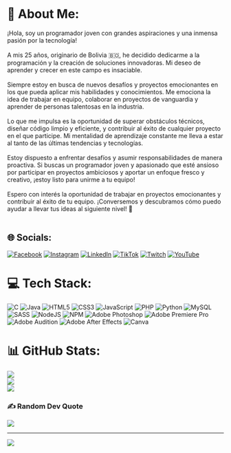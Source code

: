# 💫 About Me:
 ¡Hola, soy un programador joven con grandes aspiraciones y una inmensa pasión por la tecnología! <br><br>A mis 25 años, originario de Bolivia 🇧🇴, he decidido dedicarme a la programación y la creación de soluciones innovadoras. Mi deseo de aprender y crecer en este campo es insaciable.<br><br>Siempre estoy en busca de nuevos desafíos y proyectos emocionantes en los que pueda aplicar mis habilidades y conocimientos. Me emociona la idea de trabajar en equipo, colaborar en proyectos de vanguardia y aprender de personas talentosas en la industria.<br><br>Lo que me impulsa es la oportunidad de superar obstáculos técnicos, diseñar código limpio y eficiente, y contribuir al éxito de cualquier proyecto en el que participe. Mi mentalidad de aprendizaje constante me lleva a estar al tanto de las últimas tendencias y tecnologías.<br><br>Estoy dispuesto a enfrentar desafíos y asumir responsabilidades de manera proactiva. Si buscas un programador joven y apasionado que esté ansioso por participar en proyectos ambiciosos y aportar un enfoque fresco y creativo, ¡estoy listo para unirme a tu equipo!<br><br>Espero con interés la oportunidad de trabajar en proyectos emocionantes y contribuir al éxito de tu equipo. ¡Conversemos y descubramos cómo puedo ayudar a llevar tus ideas al siguiente nivel! 📩<br><br>


## 🌐 Socials:
[![Facebook](https://img.shields.io/badge/Facebook-%231877F2.svg?logo=Facebook&logoColor=white)](https://facebook.com/https://www.facebook.com/profile.php?id=100073383412714&mibextid=b06tZ0) [![Instagram](https://img.shields.io/badge/Instagram-%23E4405F.svg?logo=Instagram&logoColor=white)](https://instagram.com/www.instagram.com/arieljin4322023) [![LinkedIn](https://img.shields.io/badge/LinkedIn-%230077B5.svg?logo=linkedin&logoColor=white)](https://linkedin.com/in/linkedin.com/in/alexis-sch-aa2550239) [![TikTok](https://img.shields.io/badge/TikTok-%23000000.svg?logo=TikTok&logoColor=white)](https://tiktok.com/@www.tiktok.com/@alexissch15) [![Twitch](https://img.shields.io/badge/Twitch-%239146FF.svg?logo=Twitch&logoColor=white)](https://twitch.tv/www.twitch.com/alexisjugando) [![YouTube](https://img.shields.io/badge/YouTube-%23FF0000.svg?logo=YouTube&logoColor=white)](https://youtube.com/@https:/www.youtube.com/@AlexisSch730) 

# 💻 Tech Stack:
![C](https://img.shields.io/badge/c-%2300599C.svg?style=for-the-badge&logo=c&logoColor=white) ![Java](https://img.shields.io/badge/java-%23ED8B00.svg?style=for-the-badge&logo=java&logoColor=white) ![HTML5](https://img.shields.io/badge/html5-%23E34F26.svg?style=for-the-badge&logo=html5&logoColor=white) ![CSS3](https://img.shields.io/badge/css3-%231572B6.svg?style=for-the-badge&logo=css3&logoColor=white) ![JavaScript](https://img.shields.io/badge/javascript-%23323330.svg?style=for-the-badge&logo=javascript&logoColor=%23F7DF1E) ![PHP](https://img.shields.io/badge/php-%23777BB4.svg?style=for-the-badge&logo=php&logoColor=white) ![Python](https://img.shields.io/badge/python-3670A0?style=for-the-badge&logo=python&logoColor=ffdd54) ![MySQL](https://img.shields.io/badge/mysql-%2300f.svg?style=for-the-badge&logo=mysql&logoColor=white) ![SASS](https://img.shields.io/badge/SASS-hotpink.svg?style=for-the-badge&logo=SASS&logoColor=white) ![NodeJS](https://img.shields.io/badge/node.js-6DA55F?style=for-the-badge&logo=node.js&logoColor=white) ![NPM](https://img.shields.io/badge/NPM-%23000000.svg?style=for-the-badge&logo=npm&logoColor=white) ![Adobe Photoshop](https://img.shields.io/badge/adobephotoshop-%2331A8FF.svg?style=for-the-badge&logo=adobephotoshop&logoColor=white) ![Adobe Premiere Pro](https://img.shields.io/badge/Adobe%20Premiere%20Pro-9999FF.svg?style=for-the-badge&logo=Adobe%20Premiere%20Pro&logoColor=white) ![Adobe Audition](https://img.shields.io/badge/Adobe%20Audition-9999FF.svg?style=for-the-badge&logo=Adobe%20Audition&logoColor=white) ![Adobe After Effects](https://img.shields.io/badge/Adobe%20After%20Effects-9999FF.svg?style=for-the-badge&logo=Adobe%20After%20Effects&logoColor=white) ![Canva](https://img.shields.io/badge/Canva-%2300C4CC.svg?style=for-the-badge&logo=Canva&logoColor=white)
# 📊 GitHub Stats:
![](https://github-readme-stats.vercel.app/api?username=Alexis&theme=blue-green&hide_border=false&include_all_commits=false&count_private=false)<br/>
![](https://github-readme-streak-stats.herokuapp.com/?user=Alexis&theme=blue-green&hide_border=false)<br/>
![](https://github-readme-stats.vercel.app/api/top-langs/?username=Alexis&theme=blue-green&hide_border=false&include_all_commits=false&count_private=false&layout=compact)

### ✍️ Random Dev Quote
![](https://quotes-github-readme.vercel.app/api?type=horizontal&theme=radical)

---
[![](https://visitcount.itsvg.in/api?id=Alexis&icon=0&color=0)](https://visitcount.itsvg.in)

<!-- Proudly created with GPRM ( https://gprm.itsvg.in ) -->
